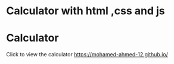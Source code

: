 # Calculator with html ,css and js
# Calculator
Click to view the calculator https://mohamed-ahmed-12.github.io/ 
